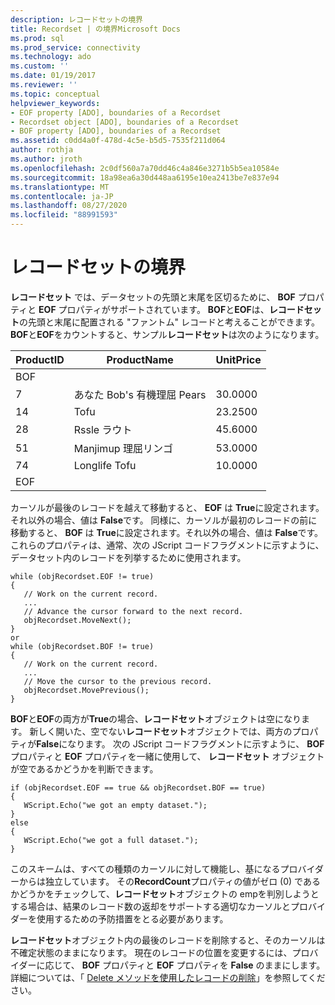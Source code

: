 ```yaml
---
description: レコードセットの境界
title: Recordset | の境界Microsoft Docs
ms.prod: sql
ms.prod_service: connectivity
ms.technology: ado
ms.custom: ''
ms.date: 01/19/2017
ms.reviewer: ''
ms.topic: conceptual
helpviewer_keywords:
- EOF property [ADO], boundaries of a Recordset
- Recordset object [ADO], boundaries of a Recordset
- BOF property [ADO], boundaries of a Recordset
ms.assetid: c0dd4a0f-478d-4c5e-b5d5-7535f211d064
author: rothja
ms.author: jroth
ms.openlocfilehash: 2c0df560a7a70dd46c4a846e3271b5b5ea10584e
ms.sourcegitcommit: 18a98ea6a30d448aa6195e10ea2413be7e837e94
ms.translationtype: MT
ms.contentlocale: ja-JP
ms.lasthandoff: 08/27/2020
ms.locfileid: "88991593"
---
```

# <a name="boundaries-of-a-recordset"></a>レコードセットの境界
**レコードセット** では、データセットの先頭と末尾を区切るために、 **BOF** プロパティと **EOF** プロパティがサポートされています。 **BOF**と**EOF**は、**レコードセット**の先頭と末尾に配置される "ファントム" レコードと考えることができます。 **BOF**と**EOF**をカウントすると、サンプル**レコードセット**は次のようになります。  
  
|ProductID|ProductName|UnitPrice|  
|---------------|-----------------|---------------|  
|BOF|||  
|7|あなた Bob's 有機理屈 Pears|30.0000|  
|14|Tofu|23.2500|  
|28|Rssle ラウト|45.6000|  
|51|Manjimup 理屈リンゴ|53.0000|  
|74|Longlife Tofu|10.0000|  
|EOF|||  
  
 カーソルが最後のレコードを越えて移動すると、 **EOF** は **True**に設定されます。それ以外の場合、値は **False**です。 同様に、カーソルが最初のレコードの前に移動すると、 **BOF** は **True**に設定されます。それ以外の場合、値は **False**です。 これらのプロパティは、通常、次の JScript コードフラグメントに示すように、データセット内のレコードを列挙するために使用されます。  
  
```  
while (objRecordset.EOF != true)   
{  
   // Work on the current record.  
   ...  
   // Advance the cursor forward to the next record.  
   objRecordset.MoveNext();  
}  
or  
while (objRecordset.BOF != true)   
{  
   // Work on the current record.  
   ...  
   // Move the cursor to the previous record.  
   objRecordset.MovePrevious();  
}  
```  
  
 **BOF**と**EOF**の両方が**True**の場合、**レコードセット**オブジェクトは空になります。 新しく開いた、空でない**レコードセット**オブジェクトでは、両方のプロパティが**False**になります。 次の JScript コードフラグメントに示すように、 **BOF** プロパティと **EOF** プロパティを一緒に使用して、 **レコードセット** オブジェクトが空であるかどうかを判断できます。  
  
```  
if (objRecordset.EOF == true && objRecordset.BOF == true)  
{  
   WScript.Echo("we got an empty dataset.");  
}  
else  
{  
   WScript.Echo("we got a full dataset.");  
}  
```  
  
 このスキームは、すべての種類のカーソルに対して機能し、基になるプロバイダーからは独立しています。 その**RecordCount**プロパティの値がゼロ (0) であるかどうかをチェックして、**レコードセット**オブジェクトの empを判別しようとする場合は、結果のレコード数の返却をサポートする適切なカーソルとプロバイダーを使用するための予防措置をとる必要があります。  
  
 **レコードセット**オブジェクト内の最後のレコードを削除すると、そのカーソルは不確定状態のままになります。 現在のレコードの位置を変更するには、プロバイダーに応じて、 **BOF** プロパティと **EOF** プロパティを **False** のままにします。 詳細については、「 [Delete メソッドを使用したレコードの削除](./deleting-records-using-the-delete-method.md)」を参照してください。